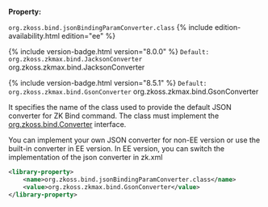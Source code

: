 **Property:**

`org.zkoss.bind.jsonBindingParamConverter.class`
{% include edition-availability.html edition="ee" %}

{% include version-badge.html version="8.0.0" %} `Default: org.zkoss.zkmax.bind.JacksonConverter` <javadoc>org.zkoss.zkmax.bind.JacksonConverter</javadoc>

{% include version-badge.html version="8.5.1" %} `Default: org.zkoss.zkmax.bind.GsonConverter` <javadoc>org.zkoss.zkmax.bind.GsonConverter</javadoc>

It specifies the name of the class used to provide the default JSON
converter for ZK Bind command. The class must implement the
[org.zkoss.bind.Converter](https://www.zkoss.org/javadoc/latest/zk/org/zkoss/bind/Converter.html) interface.

You can implement your own JSON converter for non-EE version or use the
built-in converter in EE version. In EE version, you can switch the
implementation of the json converter in zk.xml

```xml
<library-property>
    <name>org.zkoss.bind.jsonBindingParamConverter.class</name>
    <value>org.zkoss.zkmax.bind.GsonConverter</value>
</library-property>
```

